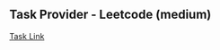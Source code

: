 ## Task Provider - Leetcode (medium)

[Task Link](https://leetcode.com/problems/product-of-array-except-self/description/?envType=study-plan-v2&envId=top-interview-150)